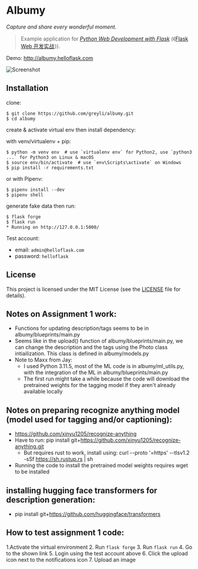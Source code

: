 # Albumy

*Capture and share every wonderful moment.*

> Example application for *[Python Web Development with Flask](https://helloflask.com/en/book/1)* (《[Flask Web 开发实战](https://helloflask.com/book/1)》).

Demo: http://albumy.helloflask.com

![Screenshot](https://helloflask.com/screenshots/albumy.png)

## Installation

clone:
```
$ git clone https://github.com/greyli/albumy.git
$ cd albumy
```
create & activate virtual env then install dependency:

with venv/virtualenv + pip:
```
$ python -m venv env  # use `virtualenv env` for Python2, use `python3 ...` for Python3 on Linux & macOS
$ source env/bin/activate  # use `env\Scripts\activate` on Windows
$ pip install -r requirements.txt
```
or with Pipenv:
```
$ pipenv install --dev
$ pipenv shell
```
generate fake data then run:
```
$ flask forge
$ flask run
* Running on http://127.0.0.1:5000/
```
Test account:
* email: `admin@helloflask.com`
* password: `helloflask`

## License

This project is licensed under the MIT License (see the
[LICENSE](LICENSE) file for details).

## Notes on Assignment 1 work:
- Functions for updating description/tags seems to be in albumy/blueprints/main.py
- Seems like in the upload() function of albumy/blueprints/main.py, we can change the description and the tags using the Photo class intiailization. This class is defined in albumy/models.py
- Note to Maxx from Jay: 
    - I used Python 3.11.5, most of the ML code is in albumy/ml_utils.py, with the integration of the ML in albumy/blueprints/main.py
    - The first run might take a while because the code will download the pretrained weights for the tagging model if they aren't already available locally

## Notes on preparing recognize anything model (model used for tagging and/or captioning):
- https://github.com/xinyu1205/recognize-anything
- Have to run: pip install git+https://github.com/xinyu1205/recognize-anything.git
    - But requires rust to work, install using: curl --proto '=https' --tlsv1.2 -sSf https://sh.rustup.rs | sh
- Running the code to install the pretrained model weights requires wget to be installed
## installing hugging face transformers for description generation:
- pip install git+https://github.com/huggingface/transformers
## How to test assignment 1 code:
1.Activate the virtual environment
2. Run `flask forge`
3. Run `flask run`
4. Go to the shown link
5. Login using the test account above
6. Click the upload icon next to the notifications icon
7. Upload an image
